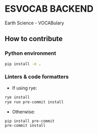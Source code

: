 # ESVOCAB BACKEND

Earth Science - VOCABulary

## How to contribute

### Python environment

```bash
pip install -e .
```

### Linters & code formatters

* If using rye:

```bash
rye install
rye run pre-commit install
```
* Otherwise:

```bash
pip install pre-commit
pre-commit install
```
